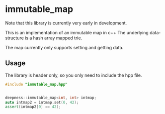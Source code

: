 # immutable_map

Note that this library is currently very early in development.

This is an implementation of an immutable map in c++
The underlying data-structure is a hash array mapped trie.

The map currently only supports setting and getting data.

## Usage

The library is header only, so you only need to include the hpp file.

```c++
#include "immutable_map.hpp"


deepness::immutable_map<int, int> intmap;
auto intmap2 = intmap.set(0, 42);
assert(intmap2[0] == 42);
```

